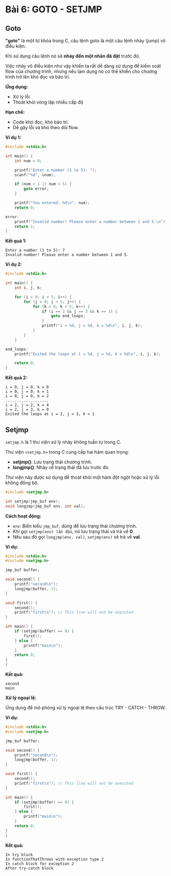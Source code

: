 
# Bài 6: GOTO - SETJMP

## Goto
__"goto"__ là một từ khóa trong C, câu lệnh goto là một câu lệnh nhảy (jump) vô điều kiện.  

Khi sử dụng câu lệnh nó sẽ __nhảy đến một nhãn đã đặt__ trước đó.  

Việc nhảy vô điều kiện như vậy khiến ta rất dể dàng sử dụng để kiểm soát flow của chương trình, nhưng nếu lạm dụng nó có thể khiến cho chương trình trở lên khó đọc và bảo trì.

__Ứng dụng:__  
* Xử lý lỗi
* Thoát khỏi vòng lặp nhiều cấp độ

__Hạn chế:__
* Code khó đọc, khó bảo trì.
* Dễ gây lỗi và khó theo dõi flow.

__Ví dụ 1:__
```c
#include <stdio.h>

int main() {
    int num = 0;

    printf("Enter a number (1 to 5): ");
    scanf("%d", &num);

    if (num < 1 || num > 5) {
        goto error;
    }

    printf("You entered: %d\n", num);
    return 0;

error:
    printf("Invalid number! Please enter a number between 1 and 5.\n");
    return 1;
}
```

__Kết quả 1:__
```
Enter a number (1 to 5): 7
Invalid number! Please enter a number between 1 and 5.
```

__Ví dụ 2:__
```c
#include <stdio.h>

int main() {
    int i, j, k;

    for (i = 0; i < 5; i++) {
        for (j = 0; j < 5; j++) {
            for (k = 0; k < 5; k++) {
                if (i == 2 && j == 3 && k == 1) {
                    goto end_loops;
                }
                printf("i = %d, j = %d, k = %d\n", i, j, k);
            }
        }
    }

end_loops:
    printf("Exited the loops at i = %d, j = %d, k = %d\n", i, j, k);

    return 0;
}

```

__Kết quả 2:__
```
i = 0, j = 0, k = 0
i = 0, j = 0, k = 1
i = 0, j = 0, k = 2
...................
i = 2, j = 2, k = 4
i = 2, j = 3, k = 0
Exited the loops at i = 2, j = 3, k = 1
```

## Setjmp 

```setjmp.h``` là 1 thư viện xử lý nhảy không tuần tự trong C.

Thư viện ```<setjmp.h>``` trong C cung cấp hai hàm quan trọng:

* __setjmp()__: Lưu trạng thái chương trình.  
* __longjmp()__: Nhảy về trạng thái đã lưu trước đó.  

Thư viện này được sử dụng để thoát khỏi một hàm đột ngột hoặc xử lý lỗi không đồng bộ.

```C
#include <setjmp.h>

int setjmp(jmp_buf env);
void longjmp(jmp_buf env, int val);

```

__Cách hoạt động:__
* ```env```: Biến kiểu ```jmp_buf```, dùng để lưu trạng thái chương trình.
* Khi gọi ```setjmp(env) lần đầu```, nó lưu trạng thái và trả về __0__.
* Nếu sau đó gọi ```longjmp(env, val)```, ```setjmp(env)``` sẽ trả về __val__.

__Ví dụ:__
```c
#include <stdio.h>
#include <setjmp.h>

jmp_buf buffer;

void second() {
    printf("second\n");
    longjmp(buffer, 1);
}

void first() {
    second();
    printf("first\n"); // This line will not be executed
}

int main() {
    if (setjmp(buffer) == 0) {
        first();
    } else {
        printf("main\n");
    }
    return 0;
}
}
```

__Kết quả:__
```
second
main
```

__Xử lý ngoại lệ:__

Ứng dụng để mô phỏng xử lý ngoại lệ theo cấu trúc TRY - CATCH - THROW.

__Ví dụ:__
```c
#include <stdio.h>
#include <setjmp.h>

jmp_buf buffer;

void second() {
    printf("second\n");
    longjmp(buffer, 1);
}

void first() {
    second();
    printf("first\n"); // This line will not be executed
}

int main() {
    if (setjmp(buffer) == 0) {
        first();
    } else {
        printf("main\n");
    }
    return 0;
}
}
```

__Kết quả:__
```
In try block
In functionThatThrows with exception type 2
In catch block for exception 2
After try-catch block
```